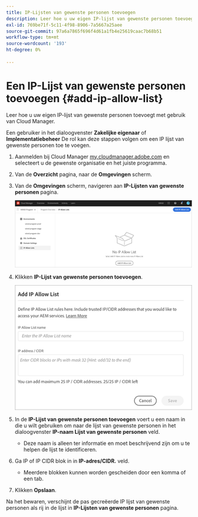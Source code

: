 ```yaml
---
title: IP-Lijsten van gewenste personen toevoegen
description: Leer hoe u uw eigen IP-lijst van gewenste personen toevoegt met gebruik van Cloud Manager.
exl-id: 769be71f-5c11-4f98-8906-7a5667a25aee
source-git-commit: 97a6a7865f696f4d61a1fb4e25619caac7b68b51
workflow-type: tm+mt
source-wordcount: '193'
ht-degree: 0%

---
```



# Een IP-Lijst van gewenste personen toevoegen {#add-ip-allow-list}

Leer hoe u uw eigen IP-lijst van gewenste personen toevoegt met gebruik van Cloud Manager.

Een gebruiker in het dialoogvenster **Zakelijke eigenaar** of **Implementatiebeheer** De rol kan deze stappen volgen om een IP lijst van gewenste personen toe te voegen.

1. Aanmelden bij Cloud Manager [my.cloudmanager.adobe.com](https://my.cloudmanager.adobe.com/) en selecteert u de gewenste organisatie en het juiste programma.

1. Van de **Overzicht** pagina, naar de **Omgevingen** scherm.

1. Van de **Omgevingen** scherm, navigeren aan **IP-Lijsten van gewenste personen** pagina.

   ![IP-lijsten van gewenste personen, optie in het zijpaneel](/help/implementing/cloud-manager/assets/ip-allow-list/ip-allow-list-create.png)

1. Klikken **IP-Lijst van gewenste personen toevoegen**.

   ![Het dialoogvenster IP-Lijst van gewenste personen toevoegen](/help/implementing/cloud-manager/assets/ip-allow-list/ip-allow-list-create02.png)

1. In de **IP-Lijst van gewenste personen toevoegen** voert u een naam in die u wilt gebruiken om naar de lijst van gewenste personen in het dialoogvenster **IP-naam Lijst van gewenste personen** veld.

   * Deze naam is alleen ter informatie en moet beschrijvend zijn om u te helpen de lijst te identificeren.

1. Ga IP of IP CIDR blok in in **IP-adres/CIDR.** veld.

   * Meerdere blokken kunnen worden gescheiden door een komma of een tab.

1. Klikken **Opslaan**.

Na het bewaren, verschijnt de pas gecreëerde IP lijst van gewenste personen als rij in de lijst in **IP-Lijsten van gewenste personen** pagina.
